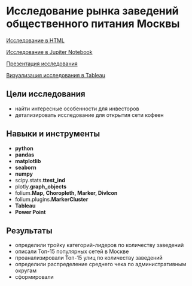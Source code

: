 # Исследование рынка заведений общественного питания Москвы

[Исследование в HTML](https://alexslobodskoj.github.io/Portfolio/Food_places_Moscow/food_places_Moscow.html)

[Исследование в Jupiter Notebook](https://github.com/AlexSlobodskoj/Portfolio/blob/main/Food_places_Moscow/food_places_Moscow.ipynb)

[Презентация исследования](https://alexslobodskoj.github.io/Portfolio/Food_places_Moscow/presentation_food_places_Moscow.pdf)

[Визуализация исследования в Tableau](https://public.tableau.com/app/profile/alex.slobodskoj/viz/_17362607446400/sheet0)

## Цели исследования

- найти интересные особенности для инвесторов
- детализировать исследование для открытия сети кофеен

## Навыки и инструменты

- **python**
- **pandas**
- **matplotlib**
- **seaborn**
- **numpy**
- scipy.stats.**ttest_ind**
- plotly.**graph_objects**
- folium.**Map, Choropleth, Marker, DivIcon**
- folium.plugins.**MarkerCluster**
- **Tableau**
- **Power Point**

## Результаты

- определили тройку категорий-лидеров по количеству заведений
- описали Топ-15 популярных сетей в Москве
- проанализировали Топ-15 улиц по количеству заведений
- определили распределение среднего чека по административным округам
- сформировали  
